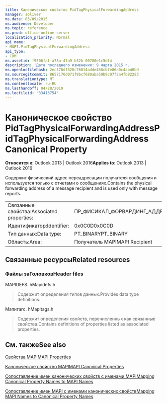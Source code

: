 ```yaml
---
title: Каноническое свойство PidTagPhysicalForwardingAddress
manager: soliver
ms.date: 03/09/2015
ms.audience: Developer
ms.topic: reference
ms.prod: office-online-server
localization_priority: Normal
api_name:
- MAPI.PidTagPhysicalForwardingAddress
api_type:
- COM
ms.assetid: f9506faf-a75a-47a9-b32b-00780e1c5df4
description: 'Дата последнего изменения: 9 марта 2015 г.'
ms.openlocfilehash: 2ec578df320c76014adde468cb7e86a0c4ab40bd
ms.sourcegitcommit: 8657170d071f9bcf680aba50b9c07f2a4fb82283
ms.translationtype: MT
ms.contentlocale: ru-RU
ms.lasthandoff: 04/28/2019
ms.locfileid: "33413754"
---
```

# <a name="pidtagphysicalforwardingaddress-canonical-property"></a><span data-ttu-id="fc36c-103">Каноническое свойство PidTagPhysicalForwardingAddress</span><span class="sxs-lookup"><span data-stu-id="fc36c-103">PidTagPhysicalForwardingAddress Canonical Property</span></span>

  
  
<span data-ttu-id="fc36c-104">**Относится к**: Outlook 2013 | Outlook 2016</span><span class="sxs-lookup"><span data-stu-id="fc36c-104">**Applies to**: Outlook 2013 | Outlook 2016</span></span> 
  
<span data-ttu-id="fc36c-105">Содержит физический адрес переадресации получателя сообщения и используется только с отчетами о сообщениях.</span><span class="sxs-lookup"><span data-stu-id="fc36c-105">Contains the physical forwarding address of a message recipient and is used only with message reports.</span></span>
  
|||
|:-----|:-----|
|<span data-ttu-id="fc36c-106">Связанные свойства:</span><span class="sxs-lookup"><span data-stu-id="fc36c-106">Associated properties:</span></span>  <br/> |<span data-ttu-id="fc36c-107">ПР_ФИСИКАЛ_ФОРВАРДИНГ_АДДРЕСС</span><span class="sxs-lookup"><span data-stu-id="fc36c-107">PR_PHYSICAL_FORWARDING_ADDRESS</span></span>  <br/> |
|<span data-ttu-id="fc36c-108">Идентификатор:</span><span class="sxs-lookup"><span data-stu-id="fc36c-108">Identifier:</span></span>  <br/> |<span data-ttu-id="fc36c-109">0x0C0D</span><span class="sxs-lookup"><span data-stu-id="fc36c-109">0x0C0D</span></span>  <br/> |
|<span data-ttu-id="fc36c-110">Тип данных:</span><span class="sxs-lookup"><span data-stu-id="fc36c-110">Data type:</span></span>  <br/> |<span data-ttu-id="fc36c-111">PT_BINARY</span><span class="sxs-lookup"><span data-stu-id="fc36c-111">PT_BINARY</span></span>  <br/> |
|<span data-ttu-id="fc36c-112">Область:</span><span class="sxs-lookup"><span data-stu-id="fc36c-112">Area:</span></span>  <br/> |<span data-ttu-id="fc36c-113">Получатель MAPI</span><span class="sxs-lookup"><span data-stu-id="fc36c-113">MAPI Recipient</span></span>  <br/> |
   
## <a name="related-resources"></a><span data-ttu-id="fc36c-114">Связанные ресурсы</span><span class="sxs-lookup"><span data-stu-id="fc36c-114">Related resources</span></span>

### <a name="header-files"></a><span data-ttu-id="fc36c-115">Файлы заГоловков</span><span class="sxs-lookup"><span data-stu-id="fc36c-115">Header files</span></span>

<span data-ttu-id="fc36c-116">MAPIDEFS. h</span><span class="sxs-lookup"><span data-stu-id="fc36c-116">Mapidefs.h</span></span>
  
> <span data-ttu-id="fc36c-117">Содержит определения типов данных.</span><span class="sxs-lookup"><span data-stu-id="fc36c-117">Provides data type definitions.</span></span>
    
<span data-ttu-id="fc36c-118">Мапитагс. h</span><span class="sxs-lookup"><span data-stu-id="fc36c-118">Mapitags.h</span></span>
  
> <span data-ttu-id="fc36c-119">Содержит определения свойств, перечисленных как связанные свойства.</span><span class="sxs-lookup"><span data-stu-id="fc36c-119">Contains definitions of properties listed as associated properties.</span></span>
    
## <a name="see-also"></a><span data-ttu-id="fc36c-120">См. также</span><span class="sxs-lookup"><span data-stu-id="fc36c-120">See also</span></span>



[<span data-ttu-id="fc36c-121">Свойства MAPI</span><span class="sxs-lookup"><span data-stu-id="fc36c-121">MAPI Properties</span></span>](mapi-properties.md)
  
[<span data-ttu-id="fc36c-122">Каноническое свойство MAPI</span><span class="sxs-lookup"><span data-stu-id="fc36c-122">MAPI Canonical Properties</span></span>](mapi-canonical-properties.md)
  
[<span data-ttu-id="fc36c-123">Сопоставление имен канонических свойств с именами MAPI</span><span class="sxs-lookup"><span data-stu-id="fc36c-123">Mapping Canonical Property Names to MAPI Names</span></span>](mapping-canonical-property-names-to-mapi-names.md)
  
[<span data-ttu-id="fc36c-124">Сопоставление имен MAPI с именами канонических свойств</span><span class="sxs-lookup"><span data-stu-id="fc36c-124">Mapping MAPI Names to Canonical Property Names</span></span>](mapping-mapi-names-to-canonical-property-names.md)

